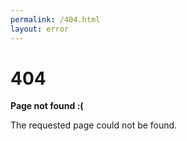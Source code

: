 ```yaml
---
permalink: /404.html
layout: error
---
```



# 404

**Page not found :(**

The requested page could not be found.
